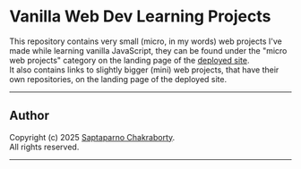# Vanilla Web Dev Learning Projects

This repository contains very small (micro, in my words) web projects I've made while learning vanilla JavaScript, they can be found under the "micro web projects" category on the landing page of the [deployed site](https://schak04.github.io/vanilla-webdev-learning-projects/).  
It also contains links to slightly bigger (mini) web projects, that have their own repositories, on the landing page of the deployed site.

---

## Author

Copyright (c) 2025 [Saptaparno Chakraborty](https://github.com/schak04).  
All rights reserved.

---
